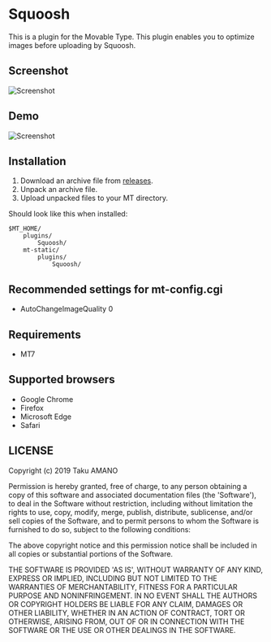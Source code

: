 # Squoosh

This is a plugin for the Movable Type.
This plugin enables you to optimize images before uploading by Squoosh.

## Screenshot

![Screenshot](https://raw.githubusercontent.com/usualoma/mt-plugin-Squoosh/master/artwork/screenshot.png)

## Demo

![Screenshot](https://raw.githubusercontent.com/usualoma/mt-plugin-Squoosh/master/artwork/screenshot.png)

## Installation

1. Download an archive file from [releases](https://github.com/usualoma/mt-plugin-Squoosh/releases).
1. Unpack an archive file.
1. Upload unpacked files to your MT directory.

Should look like this when installed:

    $MT_HOME/
        plugins/
            Squoosh/
        mt-static/
            plugins/
                Squoosh/

## Recommended settings for mt-config.cgi

* AutoChangeImageQuality 0

## Requirements

* MT7

## Supported browsers

* Google Chrome
* Firefox
* Microsoft Edge
* Safari

## LICENSE

Copyright (c) 2019 Taku AMANO

Permission is hereby granted, free of charge, to any person obtaining
a copy of this software and associated documentation files (the
'Software'), to deal in the Software without restriction, including
without limitation the rights to use, copy, modify, merge, publish,
distribute, sublicense, and/or sell copies of the Software, and to
permit persons to whom the Software is furnished to do so, subject to
the following conditions:

The above copyright notice and this permission notice shall be
included in all copies or substantial portions of the Software.

THE SOFTWARE IS PROVIDED 'AS IS', WITHOUT WARRANTY OF ANY KIND,
EXPRESS OR IMPLIED, INCLUDING BUT NOT LIMITED TO THE WARRANTIES OF
MERCHANTABILITY, FITNESS FOR A PARTICULAR PURPOSE AND NONINFRINGEMENT.
IN NO EVENT SHALL THE AUTHORS OR COPYRIGHT HOLDERS BE LIABLE FOR ANY
CLAIM, DAMAGES OR OTHER LIABILITY, WHETHER IN AN ACTION OF CONTRACT,
TORT OR OTHERWISE, ARISING FROM, OUT OF OR IN CONNECTION WITH THE
SOFTWARE OR THE USE OR OTHER DEALINGS IN THE SOFTWARE.
